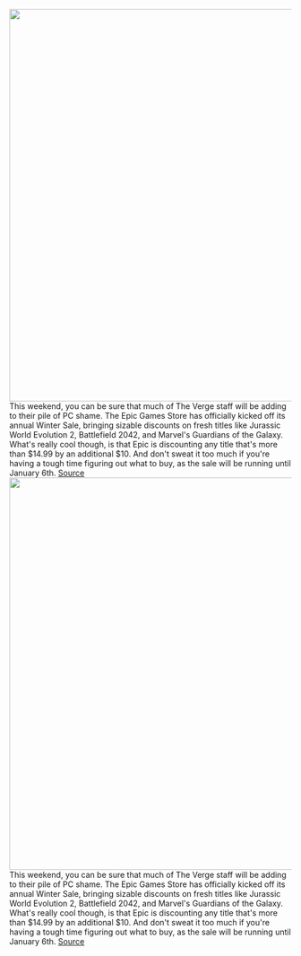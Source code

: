 <img src='https://cdn.vox-cdn.com/thumbor/yaChYCCIBSyNkn5Ub6ORMY-FqWE=/0x0:1270x892/1200x800/filters:focal(534x345:736x547)/cdn.vox-cdn.com/uploads/chorus_image/image/70291394/Screenshot_2021_12_17_152300.0.png' width='700px' /><br/>
This weekend, you can be sure that much of The Verge staff will be adding to their pile of PC shame. The Epic Games Store has officially kicked off its annual Winter Sale, bringing sizable discounts on fresh titles like Jurassic World Evolution 2, Battlefield 2042, and Marvel's Guardians of the Galaxy. What's really cool though, is that Epic is discounting any title that's more than $14.99 by an additional $10. And don't sweat it too much if you're having a tough time figuring out what to buy, as the sale will be running until January 6th.
<a href='https://www.theverge.com/good-deals/2021/12/18/22841966/epic-games-store-winter-sale-logitech-razer-gaming-mouse-keyboard-microsoft-surface-pro-8-deal-sale'> Source <a/><img src='https://cdn.vox-cdn.com/thumbor/yaChYCCIBSyNkn5Ub6ORMY-FqWE=/0x0:1270x892/1200x800/filters:focal(534x345:736x547)/cdn.vox-cdn.com/uploads/chorus_image/image/70291394/Screenshot_2021_12_17_152300.0.png' width='700px' /><br/>
This weekend, you can be sure that much of The Verge staff will be adding to their pile of PC shame. The Epic Games Store has officially kicked off its annual Winter Sale, bringing sizable discounts on fresh titles like Jurassic World Evolution 2, Battlefield 2042, and Marvel's Guardians of the Galaxy. What's really cool though, is that Epic is discounting any title that's more than $14.99 by an additional $10. And don't sweat it too much if you're having a tough time figuring out what to buy, as the sale will be running until January 6th.
<a href='https://www.theverge.com/good-deals/2021/12/18/22841966/epic-games-store-winter-sale-logitech-razer-gaming-mouse-keyboard-microsoft-surface-pro-8-deal-sale'> Source <a/>
